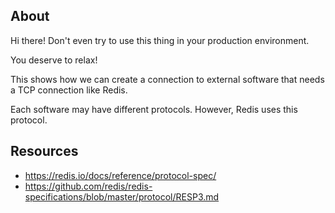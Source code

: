## About

Hi there! Don't even try to use this thing in your production environment.

You deserve to relax!

This shows how we can create a connection to external software that needs a TCP connection like Redis.

Each software may have different protocols. However, Redis uses this protocol.

## Resources

- https://redis.io/docs/reference/protocol-spec/
- https://github.com/redis/redis-specifications/blob/master/protocol/RESP3.md
